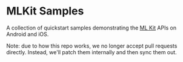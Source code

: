 # MLKit Samples

A collection of quickstart samples demonstrating the [ML Kit](https://developers.google.com/ml-kit) APIs on Android and iOS.

Note: due to how this repo works, we no longer accept pull requests directly. Instead, we'll patch them internally and then sync them out.
